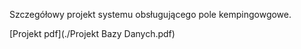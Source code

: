 Szczegółowy projekt systemu obsługującego pole kempingowgowe.

[Projekt pdf](./Projekt Bazy Danych.pdf)
